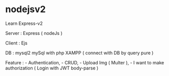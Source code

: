 # nodejsv2

Learn Express-v2 

Server : Express ( nodeJs )

Client : Ejs 

DB : mysql2 mySql with php XAMPP ( connect with DB by query pure )

Feature :
       - Authentication,
       - CRUD,
       - Upload Img ( Multer ),
       - I want to make authorization ( Login with JWT body-parse )
        



